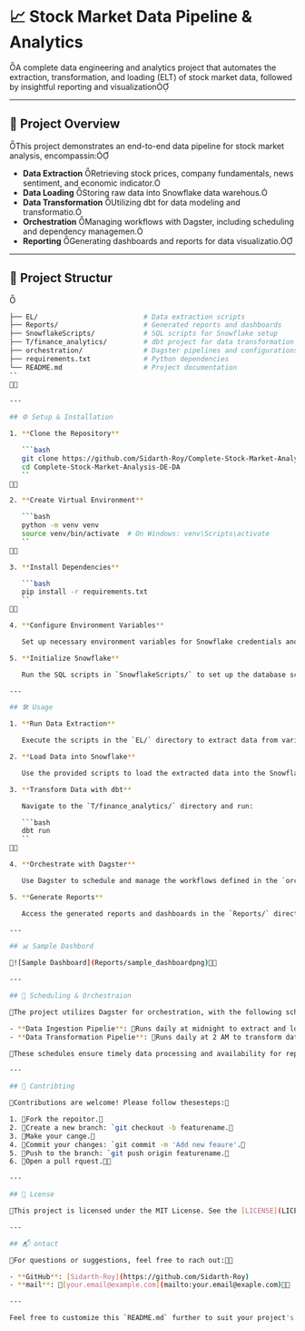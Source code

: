 # 📈 Stock Market Data Pipeline & Analytics
A complete data engineering and analytics project that automates the extraction, transformation, and loading (ELT) of stock market data, followed by insightful reporting and visualization

---

## 🚀 Project Overview
This project demonstrates an end-to-end data pipeline for stock market analysis, encompassin:

- **Data Extraction** Retrieving stock prices, company fundamentals, news sentiment, and economic indicator.
- **Data Loading** Storing raw data into Snowflake data warehous.
- **Data Transformation** Utilizing dbt for data modeling and transformatio.
- **Orchestration** Managing workflows with Dagster, including scheduling and dependency managemen.
- **Reporting** Generating dashboards and reports for data visualizatio.

---

## 🧱 Project Structur


```bash
├── EL/                          # Data extraction scripts
├── Reports/                     # Generated reports and dashboards
├── SnowflakeScripts/            # SQL scripts for Snowflake setup
├── T/finance_analytics/         # dbt project for data transformation
├── orchestration/               # Dagster pipelines and configurations
├── requirements.txt             # Python dependencies
└── README.md                    # Project documentation
``


---

## ⚙️ Setup & Installation

1. **Clone the Repository**

   ```bash
   git clone https://github.com/Sidarth-Roy/Complete-Stock-Market-Analysis-DE-DA.git
   cd Complete-Stock-Market-Analysis-DE-DA
   ``


2. **Create Virtual Environment**

   ```bash
   python -m venv venv
   source venv/bin/activate  # On Windows: venv\Scripts\activate
   ``


3. **Install Dependencies**

   ```bash
   pip install -r requirements.txt
   ``


4. **Configure Environment Variables**

   Set up necessary environment variables for Snowflake credentials and API keys.

5. **Initialize Snowflake**

   Run the SQL scripts in `SnowflakeScripts/` to set up the database schema.

---

## 🛠️ Usage

1. **Run Data Extraction**

   Execute the scripts in the `EL/` directory to extract data from various sources.

2. **Load Data into Snowflake**

   Use the provided scripts to load the extracted data into the Snowflake data warehouse.

3. **Transform Data with dbt**

   Navigate to the `T/finance_analytics/` directory and run:

   ```bash
   dbt run
   ``


4. **Orchestrate with Dagster**

   Use Dagster to schedule and manage the workflows defined in the `orchestration/` directory.

5. **Generate Reports**

   Access the generated reports and dashboards in the `Reports/` directory.

---

## 📊 Sample Dashbord

![Sample Dashboard](Reports/sample_dashboardpng)

---

## 📅 Scheduling & Orchestraion

The project utilizes Dagster for orchestration, with the following scheules:

- **Data Ingestion Pipelie**: Runs daily at midnight to extract and loaddata.
- **Data Transformation Pipelie**: Runs daily at 2 AM to transform data usin db.

These schedules ensure timely data processing and availability for repoting.

---

## 🤝 Contribting

Contributions are welcome! Please follow thesesteps:

1. Fork the repoitor.
2. Create a new branch: `git checkout -b featurename.
3. Make your cange.
4. Commit your changes: `git commit -m 'Add new feaure'.
5. Push to the branch: `git push origin featurename.
6. Open a pull rquest.

---

## 📄 Lcense

This project is licensed under the MIT License. See the [LICENSE](LICENSE) file for etails.

---

## 📬 ontact

For questions or suggestions, feel free to rach out:

- **GitHub**: [Sidarth-Roy](https://github.com/Sidarth-Roy)
- **mail**: [your.email@example.com](mailto:your.email@exaple.com)

---

Feel free to customize this `README.md` further to suit your project's specific needs. 
